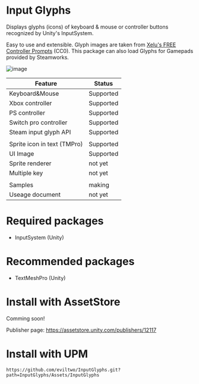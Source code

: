 # Input Glyphs
Displays glyphs (icons) of keyboard & mouse or controller buttons recognized by Unity's InputSystem.

Easy to use and extensible. Glyph images are taken from [Xelu's FREE Controller Prompts](https://thoseawesomeguys.com/prompts/) (CC0). This package can also load Glyphs for Gamepads provided by Steamworks.

![image](https://github.com/eviltwo/InputGlyphs/assets/7721151/30d87848-11fd-462c-845c-00fdfa8a12e7)


|Feature|Status|
|---|---|
|Keyboard&Mouse|Supported|
|Xbox controller|Supported|
|PS controller|Supported|
|Switch pro controller|Supported|
|Steam input glyph API|Supported|
|||
|Sprite icon in text (TMPro)|Supported|
|UI Image|Supported|
|Sprite renderer|not yet|
|Multiple key|not yet|
|||
|Samples|making|
|Useage document|not yet|

# Required packages
- InputSystem (Unity)

# Recommended packages
- TextMeshPro (Unity)

# Install with AssetStore
Comming soon!

Publisher page: https://assetstore.unity.com/publishers/12117

# Install with UPM
```
https://github.com/eviltwo/InputGlyphs.git?path=InputGlyphs/Assets/InputGlyphs
```
